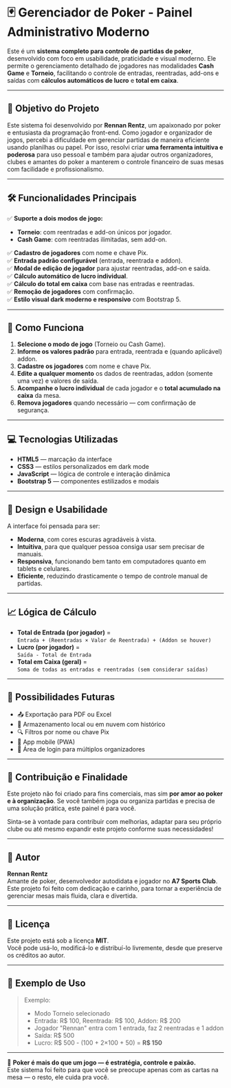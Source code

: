 # 🃏 Gerenciador de Poker - Painel Administrativo Moderno

Este é um **sistema completo para controle de partidas de poker**, desenvolvido com foco em usabilidade, praticidade e visual moderno. Ele permite o gerenciamento detalhado de jogadores nas modalidades **Cash Game** e **Torneio**, facilitando o controle de entradas, reentradas, add-ons e saídas com **cálculos automáticos de lucro** e **total em caixa**.

---

## 🎯 Objetivo do Projeto

Este sistema foi desenvolvido por **Rennan Rentz**, um apaixonado por poker e entusiasta da programação front-end. Como jogador e organizador de jogos, percebi a dificuldade em gerenciar partidas de maneira eficiente usando planilhas ou papel. Por isso, resolvi criar **uma ferramenta intuitiva e poderosa** para uso pessoal e também para ajudar outros organizadores, clubes e amantes do poker a manterem o controle financeiro de suas mesas com facilidade e profissionalismo.

---

## 🛠️ Funcionalidades Principais

✅ **Suporte a dois modos de jogo:**
- **Torneio**: com reentradas e add-on únicos por jogador.
- **Cash Game**: com reentradas ilimitadas, sem add-on.

✅ **Cadastro de jogadores** com nome e chave Pix.  
✅ **Entrada padrão configurável** (entrada, reentrada e addon).  
✅ **Modal de edição de jogador** para ajustar reentradas, add-on e saída.  
✅ **Cálculo automático de lucro individual**.  
✅ **Cálculo do total em caixa** com base nas entradas e reentradas.  
✅ **Remoção de jogadores** com confirmação.  
✅ **Estilo visual dark moderno e responsivo** com Bootstrap 5.

---

## 🧠 Como Funciona

1. **Selecione o modo de jogo** (Torneio ou Cash Game).
2. **Informe os valores padrão** para entrada, reentrada e (quando aplicável) addon.
3. **Cadastre os jogadores** com nome e chave Pix.
4. **Edite a qualquer momento** os dados de reentradas, addon (somente uma vez) e valores de saída.
5. **Acompanhe o lucro individual** de cada jogador e o **total acumulado na caixa** da mesa.
6. **Remova jogadores** quando necessário — com confirmação de segurança.

---

## 💻 Tecnologias Utilizadas

- **HTML5** — marcação da interface
- **CSS3** — estilos personalizados em dark mode
- **JavaScript** — lógica de controle e interação dinâmica
- **Bootstrap 5** — componentes estilizados e modais

---

## 🎨 Design e Usabilidade

A interface foi pensada para ser:

- **Moderna**, com cores escuras agradáveis à vista.
- **Intuitiva**, para que qualquer pessoa consiga usar sem precisar de manuais.
- **Responsiva**, funcionando bem tanto em computadores quanto em tablets e celulares.
- **Eficiente**, reduzindo drasticamente o tempo de controle manual de partidas.

---

## 📈 Lógica de Cálculo

- **Total de Entrada (por jogador)** =  
  `Entrada + (Reentradas × Valor de Reentrada) + (Addon se houver)`
- **Lucro (por jogador)** =  
  `Saída - Total de Entrada`
- **Total em Caixa (geral)** =  
  `Soma de todas as entradas e reentradas (sem considerar saídas)`

---

## 🧩 Possibilidades Futuras

- 📤 Exportação para PDF ou Excel
- 💾 Armazenamento local ou em nuvem com histórico
- 🔍 Filtros por nome ou chave Pix
- 📱 App mobile (PWA)
- 🔐 Área de login para múltiplos organizadores

---

## 🤝 Contribuição e Finalidade

Este projeto não foi criado para fins comerciais, mas sim **por amor ao poker e à organização**. Se você também joga ou organiza partidas e precisa de uma solução prática, este painel é para você.

Sinta-se à vontade para contribuir com melhorias, adaptar para seu próprio clube ou até mesmo expandir este projeto conforme suas necessidades!

---

## 👤 Autor

**Rennan Rentz**  
Amante de poker, desenvolvedor autodidata e jogador no **A7 Sports Club**.  
Este projeto foi feito com dedicação e carinho, para tornar a experiência de gerenciar mesas mais fluida, clara e divertida.

---

## 📄 Licença

Este projeto está sob a licença **MIT**.  
Você pode usá-lo, modificá-lo e distribuí-lo livremente, desde que preserve os créditos ao autor.

---

## 🧾 Exemplo de Uso

> Exemplo:  
> - Modo Torneio selecionado  
> - Entrada: R$ 100, Reentrada: R$ 100, Addon: R$ 200  
> - Jogador "Rennan" entra com 1 entrada, faz 2 reentradas e 1 addon  
> - Saída: R$ 500  
> - Lucro: R$ 500 - (100 + 2×100 + 50) = **R$ 150**

---

🎯 **Poker é mais do que um jogo — é estratégia, controle e paixão.**  
Este sistema foi feito para que você se preocupe apenas com as cartas na mesa — o resto, ele cuida pra você.
